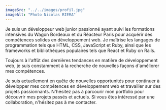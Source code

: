 ```yaml
---
imageSrc: "../../images/profil.jpg"
imageAlt: "Photo Nicolas RIERA"
---
```


Je suis un développeur web junior passionné ayant suivi les formations intensives du Wagon Bordeaux et du Réacteur Paris pour acquérir des compétences solides en développement web. Je maîtrise les langages de programmation tels que HTML, CSS, JavaScript et Ruby, ainsi que les frameworks et bibliothèques populaires tels que React et Ruby on Rails.

Toujours à l'affût des dernières tendances en matière de développement web, je suis constamment à la recherche de nouvelles façons d'améliorer mes compétences.

Je suis actuellement en quête de nouvelles opportunités pour continuer à développer mes compétences en développement web et travailler sur des projets passionnants. N'hésitez pas à parcourir mon portfolio pour découvrir mes projets passés et actuels. Si vous êtes intéressé par une collaboration, n'hésitez pas à me contacter.

